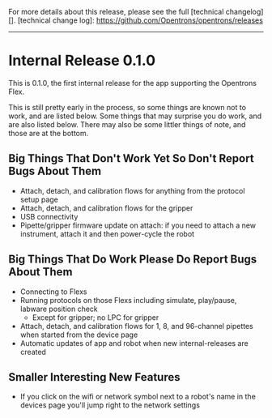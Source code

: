 For more details about this release, please see the full [technical changelog][].
[technical change log]: https://github.com/Opentrons/opentrons/releases

---

# Internal Release 0.1.0

This is 0.1.0, the first internal release for the app supporting the Opentrons Flex.

This is still pretty early in the process, so some things are known not to work, and are listed below. Some things that may surprise you do work, and are also listed below. There may also be some littler things of note, and those are at the bottom.

## Big Things That Don't Work Yet So Don't Report Bugs About Them
- Attach, detach, and calibration flows for anything from the protocol setup page
- Attach, detach, and calibration flows for the gripper
- USB connectivity
- Pipette/gripper firmware update on attach: if you need to attach a new instrument, attach it and then power-cycle the robot

## Big Things That Do Work Please Do Report Bugs About Them
- Connecting to Flexs
- Running protocols on those Flexs including simulate, play/pause, labware position check
  - Except for gripper; no LPC for gripper
- Attach, detach, and calibration flows for 1, 8, and 96-channel pipettes when started from the device page
- Automatic updates of app and robot when new internal-releases are created

## Smaller Interesting New Features
- If you click on the wifi or network symbol next to a robot's name in the devices page you'll jump right to the network settings


